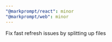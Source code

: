 ```yaml
---
"@markprompt/react": minor
"@markprompt/web": minor
---
```


Fix fast refresh issues by splitting up files
